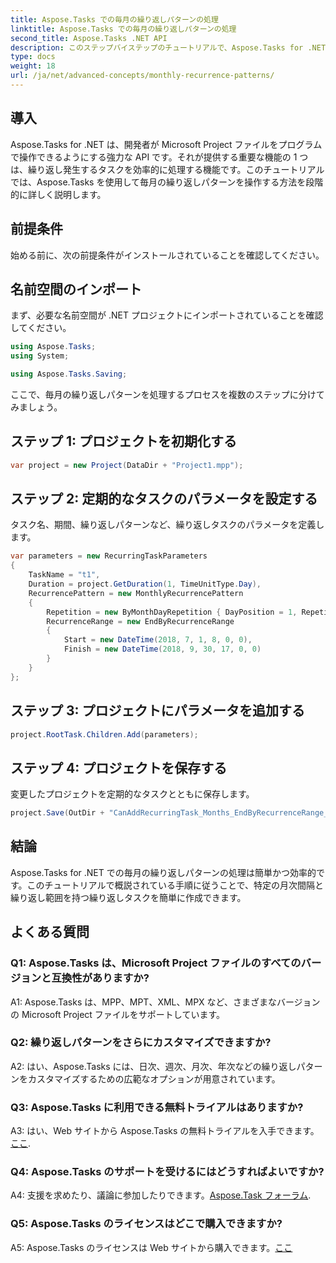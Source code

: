 ```yaml
---
title: Aspose.Tasks での毎月の繰り返しパターンの処理
linktitle: Aspose.Tasks での毎月の繰り返しパターンの処理
second_title: Aspose.Tasks .NET API
description: このステップバイステップのチュートリアルで、Aspose.Tasks for .NET で毎月の繰り返しパターンを処理する方法を学習します。
type: docs
weight: 18
url: /ja/net/advanced-concepts/monthly-recurrence-patterns/
---
```

## 導入

Aspose.Tasks for .NET は、開発者が Microsoft Project ファイルをプログラムで操作できるようにする強力な API です。それが提供する重要な機能の 1 つは、繰り返し発生するタスクを効率的に処理する機能です。このチュートリアルでは、Aspose.Tasks を使用して毎月の繰り返しパターンを操作する方法を段階的に詳しく説明します。

## 前提条件

始める前に、次の前提条件がインストールされていることを確認してください。

## 名前空間のインポート

まず、必要な名前空間が .NET プロジェクトにインポートされていることを確認してください。

```csharp
using Aspose.Tasks;
using System;

using Aspose.Tasks.Saving;
```

ここで、毎月の繰り返しパターンを処理するプロセスを複数のステップに分けてみましょう。

## ステップ 1: プロジェクトを初期化する

```csharp
var project = new Project(DataDir + "Project1.mpp");
```

## ステップ 2: 定期的なタスクのパラメータを設定する

タスク名、期間、繰り返しパターンなど、繰り返しタスクのパラメータを定義します。

```csharp
var parameters = new RecurringTaskParameters
{
    TaskName = "t1",
    Duration = project.GetDuration(1, TimeUnitType.Day),
    RecurrencePattern = new MonthlyRecurrencePattern
    {
        Repetition = new ByMonthDayRepetition { DayPosition = 1, RepetitionInterval = 2 },
        RecurrenceRange = new EndByRecurrenceRange
        {
            Start = new DateTime(2018, 7, 1, 8, 0, 0),
            Finish = new DateTime(2018, 9, 30, 17, 0, 0)
        }
    }
};
```

## ステップ 3: プロジェクトにパラメータを追加する

```csharp
project.RootTask.Children.Add(parameters);
```

## ステップ 4: プロジェクトを保存する

変更したプロジェクトを定期的なタスクとともに保存します。

```csharp
project.Save(OutDir + "CanAddRecurringTask_Months_EndByRecurrenceRange_Test_out.mpp", SaveFileFormat.Mpp);
```

## 結論

Aspose.Tasks for .NET での毎月の繰り返しパターンの処理は簡単かつ効率的です。このチュートリアルで概説されている手順に従うことで、特定の月次間隔と繰り返し範囲を持つ繰り返しタスクを簡単に作成できます。

## よくある質問

### Q1: Aspose.Tasks は、Microsoft Project ファイルのすべてのバージョンと互換性がありますか?

A1: Aspose.Tasks は、MPP、MPT、XML、MPX など、さまざまなバージョンの Microsoft Project ファイルをサポートしています。

### Q2: 繰り返しパターンをさらにカスタマイズできますか?

A2: はい、Aspose.Tasks には、日次、週次、月次、年次などの繰り返しパターンをカスタマイズするための広範なオプションが用意されています。

### Q3: Aspose.Tasks に利用できる無料トライアルはありますか?

 A3: はい、Web サイトから Aspose.Tasks の無料トライアルを入手できます。[ここ](https://releases.aspose.com/).

### Q4: Aspose.Tasks のサポートを受けるにはどうすればよいですか?

 A4: 支援を求めたり、議論に参加したりできます。[Aspose.Task フォーラム](https://forum.aspose.com/c/tasks/15).

### Q5: Aspose.Tasks のライセンスはどこで購入できますか?

 A5: Aspose.Tasks のライセンスは Web サイトから購入できます。[ここ](https://purchase.aspose.com/buy)